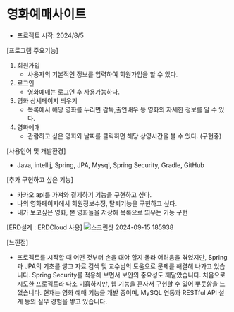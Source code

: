 # 영화예매사이트
- 프로젝트 시작: 2024/8/5

[프로그램 주요기능]
1. 회원가입
   - 사용자의 기본적인 정보를 입력하여 회원가입을 할 수 있다.
3. 로그인
   - 영화예매는 로그인 후 사용가능하다.
5. 영화 상세페이지 띄우기
   - 목록에서 해당 영화를 누리면 감독,출연배우 등 영화의 자세한 정보를 알 수 있다.
7. 영화예매
   - 관람하고 싶은 영화와 날짜를 클릭하면 해당 상영시간을 볼 수 있다. (구현중)
  
[사용언어 및 개발환경]
- Java, intellij, Spring, JPA, Mysql, Spring Security, Gradle, GitHub

[추가 구현하고 싶은 기능]
- 카카오 api를 가져와 결제하기 기능을 구현하고 싶다.
- 나의 영화페이지에서 회원정보수정, 탈퇴기능을 구현하고 싶다.
- 내가 보고싶은 영화, 본 영화들을 저장해 목록으로 띄우는 기능 구현
 
[ERD설계 : ERDCloud 사용]
![스크린샷 2024-09-15 185938](https://github.com/user-attachments/assets/a48dc03b-d9af-4839-9e7c-100e092a9606)

[느낀점]
- 프로젝트를 시작할 때 어떤 것부터 손을 대야 할지 몰라 어려움을 겪었지만, Spring과 JPA의 기초를 쌓고 자료 검색 및 교수님의 도움으로 문제를 해결해 나가고 있습니다.
Spring Security를 적용해 보면서 보안의 중요성도 깨달았습니다. 처음으로 시도한 프로젝트라 다소 미흡하지만, 웹 기능을 혼자서 구현할 수 있어 뿌듯함을 느꼈습니다.
현재는 영화 예매 기능을 개발 중이며, MySQL 연동과 RESTful API 설계 등의 실무 경험을 쌓고 있습니다.


